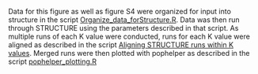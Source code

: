 Data for this figure as well as figure S4 were organized for input into structure in the script [Organize_data_forStructure.R](Organize_data_forStructure.R). Data was then run through STRUCTURE using the parameters described in that script. As multiple runs of each K value were conducted, runs for each K value were aligned as described in the script [Aligning STRUCTURE runs within K values](Aligning-STRUCTURE-runs-within-K-values). Merged runs were then plotted with pophelper as described in the script [pophelper_plotting.R](pophelper_plotting.R)
